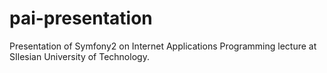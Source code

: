 pai-presentation
================

Presentation of Symfony2 on Internet Applications Programming lecture at SIlesian University of Technology.